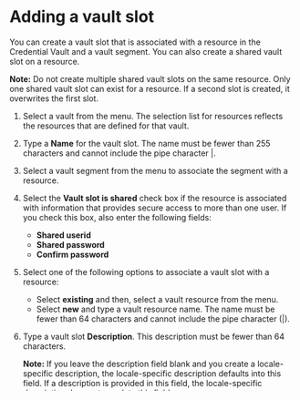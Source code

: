 # Adding a vault slot

You can create a vault slot that is associated with a resource in the Credential Vault and a vault segment. You can also create a shared vault slot on a resource.

**Note:** Do not create multiple shared vault slots on the same resource. Only one shared vault slot can exist for a resource. If a second slot is created, it overwrites the first slot.

1.  Select a vault from the menu. The selection list for resources reflects the resources that are defined for that vault.

2.  Type a **Name** for the vault slot. The name must be fewer than 255 characters and cannot include the pipe character \|.

3.  Select a vault segment from the menu to associate the segment with a resource.

4.  Select the **Vault slot is shared** check box if the resource is associated with information that provides secure access to more than one user. If you check this box, also enter the following fields:

    -   **Shared userid**
    -   **Shared password**
    -   **Confirm password**
5.  Select one of the following options to associate a vault slot with a resource:

    -   Select **existing** and then, select a vault resource from the menu.
    -   Select **new** and type a vault resource name. The name must be fewer than 64 characters and cannot include the pipe character \(\|\).
6.  Type a vault slot **Description**. This description must be fewer than 64 characters.

    **Note:** If you leave the description field blank and you create a locale-specific description, the locale-specific description defaults into this field. If a description is provided in this field, the locale-specific description does not populate this field.

7.  Select **Set locale-specific description** for more supported languages. Complete the following steps to set the language:

    1.  Select the **Locale**.

    2.  Click **Set selected locale description**.

    3.  Enter a **Description** for the locale. This description must be fewer than 64 characters.

    4.  Click **Done**.

8.  Click **Done**.

9.  Click **OK** to save the changes.


